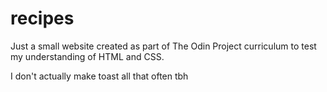 # recipes

Just a small website created as part of The Odin Project curriculum to test my understanding of HTML and CSS.

I don't actually make toast all that often tbh